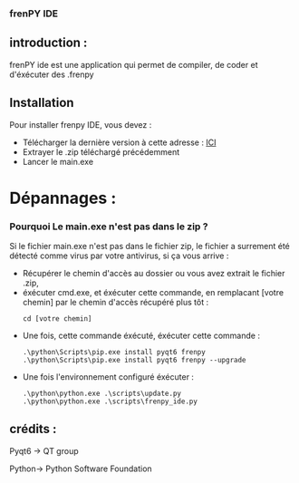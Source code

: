 ### frenPY IDE

## introduction :

frenPY ide est une application qui permet de compiler, de coder et d'éxécuter des .frenpy

## Installation

Pour installer frenpy IDE, vous devez :
- Télécharger la dernière version à cette adresse : [ICI](https://github.com/slohwnix/frenPY-ide/releases/download/release1.9/frenPY-ide-win1.91.zip)
- Extrayer le .zip téléchargé précédemment
- Lancer le main.exe

 # Dépannages :

  ### **Pourquoi Le main.exe n'est pas dans le zip ?**
  
Si le fichier main.exe n'est pas dans le fichier zip, le fichier a surrement été détecté comme virus par votre antivirus, si ça vous arrive :

- Récupérer le chemin d'accès au dossier ou vous avez extrait le fichier .zip,
- éxécuter cmd.exe, et éxécuter cette commande, en remplacant [votre chemin] par le chemin d'accès récupéré plus tôt :
  ```batch
  cd [votre chemin]
  ```
- Une fois, cette commande éxécuté, éxécuter cette commande :
  ```batch
  .\python\Scripts\pip.exe install pyqt6 frenpy
  .\python\Scripts\pip.exe install pyqt6 frenpy --upgrade
  ```
- Une fois l'environnement configuré éxécuter :
  ```batch
  .\python\python.exe .\scripts\update.py
  .\python\python.exe .\scripts\frenpy_ide.py
  ```
## crédits :
   Pyqt6 -> QT group
   
   Python-> Python Software Foundation

